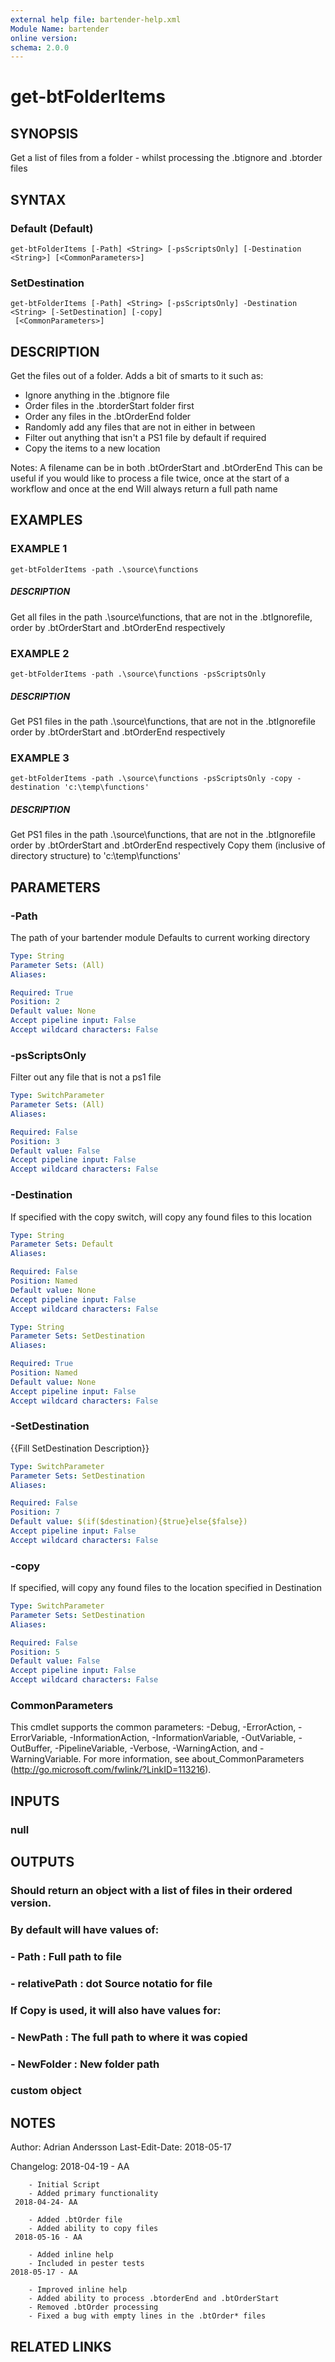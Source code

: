 ```yaml
---
external help file: bartender-help.xml
Module Name: bartender
online version:
schema: 2.0.0
---
```


# get-btFolderItems

## SYNOPSIS
Get a list of files from a folder - whilst processing the .btignore and .btorder files

## SYNTAX

### Default (Default)
```
get-btFolderItems [-Path] <String> [-psScriptsOnly] [-Destination <String>] [<CommonParameters>]
```

### SetDestination
```
get-btFolderItems [-Path] <String> [-psScriptsOnly] -Destination <String> [-SetDestination] [-copy]
 [<CommonParameters>]
```

## DESCRIPTION
Get the files out of a folder.
Adds a bit of smarts to it such as:
 - Ignore anything in the .btignore file
 - Order files in the .btorderStart folder first
 - Order any files in the .btOrderEnd folder
 - Randomly add any files that are not in either in between
 - Filter out anything that isn't a PS1 file by default if required
 - Copy the items to a new location

Notes:
  A filename can be in both .btOrderStart and .btOrderEnd
  This can be useful if you would like to process a file twice, once at the start of a workflow and once at the end
  Will always return a full path name

## EXAMPLES

### EXAMPLE 1
```
get-btFolderItems -path .\source\functions
```

##### DESCRIPTION
Get all files in the path .\source\functions, that are not in the .btIgnorefile, order by .btOrderStart and .btOrderEnd respectively

### EXAMPLE 2
```
get-btFolderItems -path .\source\functions -psScriptsOnly
```

##### DESCRIPTION
Get PS1 files in the path .\source\functions, that are not in the .btIgnorefile order by .btOrderStart and .btOrderEnd respectively

### EXAMPLE 3
```
get-btFolderItems -path .\source\functions -psScriptsOnly -copy -destination 'c:\temp\functions'
```

##### DESCRIPTION
Get PS1 files in the path .\source\functions, that are not in the .btIgnorefile order by .btOrderStart and .btOrderEnd respectively
Copy them (inclusive of directory structure) to 'c:\temp\functions'

## PARAMETERS

### -Path
The path of your bartender module
Defaults to current working directory

```yaml
Type: String
Parameter Sets: (All)
Aliases:

Required: True
Position: 2
Default value: None
Accept pipeline input: False
Accept wildcard characters: False
```

### -psScriptsOnly
Filter out any file that is not a ps1 file

```yaml
Type: SwitchParameter
Parameter Sets: (All)
Aliases:

Required: False
Position: 3
Default value: False
Accept pipeline input: False
Accept wildcard characters: False
```

### -Destination
If specified with the copy switch, will copy any found files to this location

```yaml
Type: String
Parameter Sets: Default
Aliases:

Required: False
Position: Named
Default value: None
Accept pipeline input: False
Accept wildcard characters: False
```

```yaml
Type: String
Parameter Sets: SetDestination
Aliases:

Required: True
Position: Named
Default value: None
Accept pipeline input: False
Accept wildcard characters: False
```

### -SetDestination
{{Fill SetDestination Description}}

```yaml
Type: SwitchParameter
Parameter Sets: SetDestination
Aliases:

Required: False
Position: 7
Default value: $(if($destination){$true}else{$false})
Accept pipeline input: False
Accept wildcard characters: False
```

### -copy
If specified, will copy any found files to the location specified in Destination

```yaml
Type: SwitchParameter
Parameter Sets: SetDestination
Aliases:

Required: False
Position: 5
Default value: False
Accept pipeline input: False
Accept wildcard characters: False
```

### CommonParameters
This cmdlet supports the common parameters: -Debug, -ErrorAction, -ErrorVariable, -InformationAction, -InformationVariable, -OutVariable, -OutBuffer, -PipelineVariable, -Verbose, -WarningAction, and -WarningVariable.
For more information, see about_CommonParameters (http://go.microsoft.com/fwlink/?LinkID=113216).

## INPUTS

### null
## OUTPUTS

### Should return an object with a list of files in their ordered version.
### By default will have values of:
###  - Path : Full path to file
###  - relativePath : dot Source notatio for file
### If Copy is used, it will also have values for:
###  - NewPath : The full path to where it was copied
###  - NewFolder : New folder path
### custom object
## NOTES
Author: Adrian Andersson
Last-Edit-Date: 2018-05-17


Changelog:
    2018-04-19 - AA
        
        - Initial Script
        - Added primary functionality
     2018-04-24- AA
        
        - Added .btOrder file
        - Added ability to copy files
     2018-05-16 - AA
        
        - Added inline help
        - Included in pester tests
    2018-05-17 - AA
        
        - Improved inline help
        - Added ability to process .btorderEnd and .btOrderStart
        - Removed .btOrder processing
        - Fixed a bug with empty lines in the .btOrder* files

## RELATED LINKS
